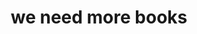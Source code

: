 ---
pid: mx139
title: we need more books
location_transcription: 
coordinates: "[-75.225588093733, 39.952714279846]"
zipcode: '19139'
gen_neighborhood: West Philadelphia
neighborhood: Walnut Hill
outside_phl: 
age: '39'
age_range: 30-39
instagram: 
image_file_name: mx_139.jpg
proposal_transcription: In every neighborhood there will be stations for book exchange
topic: Education
topic_summary: '0'
type: Interactive,Space
keywords_other: 
credit: James Smith
image_labels: 
twitter: 
facebook: 
permalink: "/monuments/mx139/"
layout: item-page
---